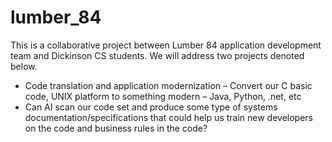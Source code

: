 # lumber_84
This is a collaborative project between Lumber 84 application development team and Dickinson CS students. We will address two projects denoted below.

- Code translation and application modernization – Convert our C basic code, UNIX platform to something modern – Java, Python, .net, etc
- Can AI scan our code set and produce some type of systems documentation/specifications that could help us train new developers on the code and business rules in the code?
